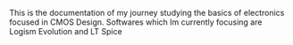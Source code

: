 This is the documentation of my journey studying the basics of electronics focused in CMOS Design.
Softwares which Im currently focusing are Logism Evolution and LT Spice 

